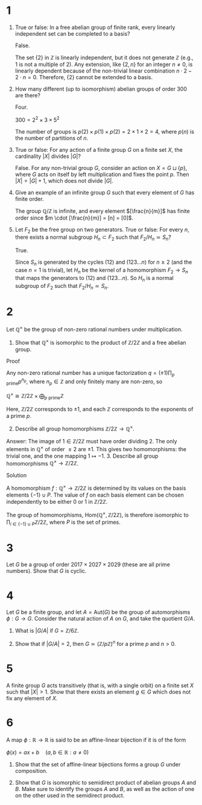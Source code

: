 # 1
1. True or false: In a free abelian group of finite rank, every linearly independent set can be completed to a basis?

   False.

   The set {2} in $\mathbb{Z}$ is linearly independent, but it does not generate $\mathbb{Z}$ (e.g., 1 is not a multiple of 2). Any extension, like $\{2, n\}$ for an integer $n \neq 0$, is linearly dependent because of the non-trivial linear combination $n \cdot 2 - 2 \cdot n = 0$. Therefore, $\{2\}$ cannot be extended to a basis.

2. How many different (up to isomorphism) abelian groups of order 300 are there?

   Four.

   $300=2^2 \times 3 \times 5^2$
   
   The number of groups is $p(2) \times p(1) \times p(2) = 2 \times 1 \times 2 = 4$, where $p(n)$ is the number of partitions of $n$.
3. True or false: For any action of a finite group $G$ on a finite set $X$, the cardinality $|X|$ divides $|G|$?

   False. For any non-trivial group $G$, consider an action on $X = G \sqcup \{p\}$, where $G$ acts on itself by left multiplication and fixes the point $p$. Then $|X| = |G|+1$, which does not divide $|G|$.
   
4. Give an example of an infinite group $G$ such that every element of $G$ has finite order.

   The group $\mathbb{Q}/\mathbb{Z}$ is infinite, and every element $[\frac{n}{m}]$ has finite order since $m \cdot [\frac{n}{m}] = [n] = [0]$.
5. Let $F_2$ be the free group on two generators. True or false: For every $n$, there exists a normal subgroup $H_n \subset F_2$ such that $F_2 / H_n \simeq S_n$?

    True.

   Since $S_n$ is generated by the cycles $(12)$ and $(123\dots n)$ for $n \ge 2$ (and the case $n=1$ is trivial), let $H_n$ be the kernel of a homomorphism $F_2 \to S_n$ that maps the generators to $(12)$ and $(123\dots n)$.
   So $H_n$ is a normal subgroup of $F_2$ such that $F_2 / H_n \simeq S_n$.

# 2
Let $\mathbb{Q}^{\times}$ be the group of non-zero rational numbers under multiplication.
1. Show that $\mathbb{Q}^{\times}$ is isomorphic to the product of $\mathbb{Z} / 2 \mathbb{Z}$ and a free abelian group.

  Proof
  
   Any non-zero rational number has a unique factorization $q = (\pm 1)\prod_{p\text{ prime}}p^{n_p}$, where $n_p \in \mathbb{Z}$ and only finitely many are non-zero, so
   
   $`\mathbb{Q}^{\times} \cong \mathbb{Z} / 2 \mathbb{Z} \times \bigoplus_{p\text{ prime}}\mathbb{Z}`$
   
   Here, $\mathbb{Z} / 2 \mathbb{Z}$ corresponds to $\pm1$, and each $\mathbb{Z}$ corresponds to the exponents of a prime $p$.

2. Describe all group homomorphisms $\mathbb{Z} / 2 \mathbb{Z} \to \mathbb{Q}^{\times}$.

  Answer: The image of $1 \in \mathbb{Z}/2\mathbb{Z}$ must have order dividing 2. The only elements in $\mathbb{Q}^{\times}$ of order $\le 2$ are $\pm 1$. This gives two homomorphisms: the trivial one, and the one mapping $1 \mapsto -1$.
3. Describe all group homomorphisms $\mathbb{Q}^{\times} \to \mathbb{Z} / 2 \mathbb{Z}$.

   Solution

   A homomorphism $f: \mathbb{Q}^{\times} \to \mathbb{Z}/2\mathbb{Z}$ is determined by its values on the basis elements $`\{-1\}\cup P`$. The value of $f$ on each basis element can be chosen independently to be either 0 or 1 in $\mathbb{Z}/2\mathbb{Z}$.

   The group of homomorphisms, $\text{Hom}(\mathbb{Q}^{\times}, \mathbb{Z}/2\mathbb{Z})$, is therefore isomorphic to $`\prod_{i \in \{-1\} \cup P} \mathbb{Z}/2\mathbb{Z}`$, where $P$ is the set of primes.
   


# 3
Let $G$ be a group of order $2017 \times 2027 \times 2029$ (these are all prime numbers). Show that $G$ is cyclic.
# 4
Let $G$ be a finite group, and let $A=\mathrm{Aut}(G)$ be the group of automorphisms $\phi: G \to G$. Consider the natural action of $A$ on $G$, and take the quotient $G / A$.
1. What is $|G / A|$ if $G=\mathbb{Z} / 6 \mathbb{Z}$.

2. Show that if $|G / A|=2$, then $G \simeq(\mathbb{Z} / p \mathbb{Z})^n$ for a prime $p$ and $n>0$.

# 5
A finite group $G$ acts transitively (that is, with a single orbit) on a finite set $X$ such that $|X|>1$. Show that there exists an element $g \in G$ which does not fix any element of $X$.

# 6
A map $\phi: \mathbb{R} \to \mathbb{R}$ is said to be an affine-linear bijection if it is of the form

$\phi(x)=a x+b \quad(a, b \in \mathbb{R}: a \neq 0)$

1. Show that the set of affine-linear bijections forms a group $G$ under composition.
   
2. Show that $G$ is isomorphic to semidirect product of abelian groups $A$ and $B$. Make sure to identify the groups $A$ and $B$, as well as the action of one on the other used in the semidirect product.
   
